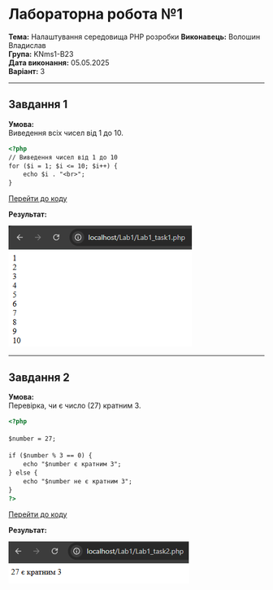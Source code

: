 # Лабораторна робота №1

[](https://github.com/VoloshynVl/PHPLABS-Voloshyn/blob/main/Lab1/README.md)

**Тема:** Налаштування середовища PHP розробки **Виконавець:** Волошин Владислав  
**Група:** KNms1-B23  
**Дата виконання:** 05.05.2025  
**Варіант:** 3

---

## Завдання 1

[](https://github.com/VoloshynVl/PHPLABS-Voloshyn/blob/main/Lab1/README.md)

**Умова:**  
Виведення всіх чисел від 1 до 10.

```html
<?php
// Виведення чисел від 1 до 10
for ($i = 1; $i <= 10; $i++) {
    echo $i . "<br>";
}
```

[Перейти до коду](https://github.com/VoloshynVl/PHPLABS-Voloshyn/blob/main/Lab1/Lab1_task1.php)

**Результат:**

[![Скриншот Завдання 1](https://github.com/VoloshynVl/PHPLABS-Voloshyn/blob/main/Lab1/Screenshots/task1.png)](https://github.com/VoloshynVl/PHPLABS-Voloshyn/blob/main/Lab1/Screenshots/task1.png)

---

## Завдання 2

[](https://github.com/VoloshynVl/PHPLABS-Voloshyn/blob/main/Lab1/README.md)

**Умова:**  
Перевірка, чи є число (27) кратним 3.

```html
<?php

$number = 27;

if ($number % 3 == 0) {
    echo "$number є кратним 3";
} else {
    echo "$number не є кратним 3";
}
?>
```

[Перейти до коду](https://github.com/VoloshynVl/PHPLABS-Voloshyn/blob/main/Lab1/Lab1_task2.php)

**Результат:**

[![Скріншот Завдання 2](https://github.com/VoloshynVl/PHPLABS-Voloshyn/blob/main/Lab1/Screenshots/task2.png)](https://github.com/VoloshynVl/PHPLABS-Voloshyn/blob/main/Lab1/Screenshots/task2.png)